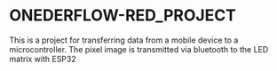 # ONEDERFLOW-RED_PROJECT
This is a project for transferring data from a mobile device to a microcontroller.
The pixel image is transmitted via bluetooth to the LED matrix with ESP32
